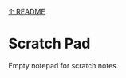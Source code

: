 [↑ README](readme.md)

Scratch Pad
========================================
Empty notepad for scratch notes.







